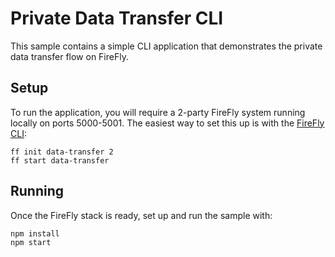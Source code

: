 # Private Data Transfer CLI

This sample contains a simple CLI application that demonstrates the private
data transfer flow on FireFly.

## Setup

To run the application, you will require a 2-party FireFly system running
locally on ports 5000-5001. The easiest way to set this up is with the
[FireFly CLI](https://github.com/kaleido-io/firefly-cli):

```
ff init data-transfer 2
ff start data-transfer
```

## Running

Once the FireFly stack is ready, set up and run the sample with:

```
npm install
npm start
```
